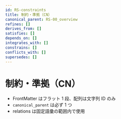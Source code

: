 ```yaml
---
id: RS-constraints
title: 制約・準拠（CN）
canonical_parent: RS-00_overview
refines: []
derives_from: []
satisfies: []
depends_on: []
integrates_with: []
constrains: []
conflicts_with: []
supersedes: []
---
```


# 制約・準拠（CN）
- FrontMatter はフラット 1 段、配列は文字列 ID のみ
- `canonical_parent` は必ず 1 つ
- relations は固定語彙の範囲内で使用

